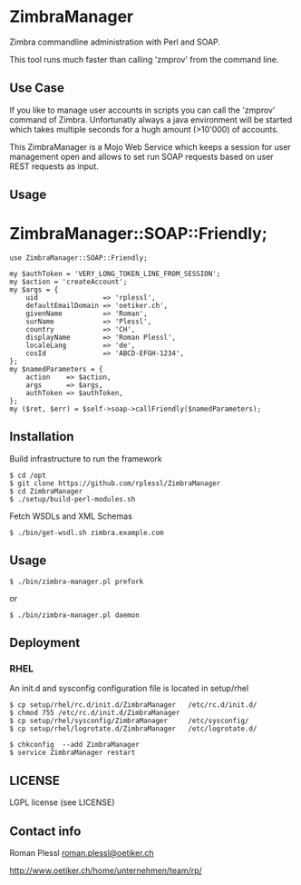 ZimbraManager
=============
Zimbra commandline administration with Perl and SOAP. 

This tool runs much faster than calling 'zmprov' from the command line.

Use Case
--------
If you like to manage user accounts in scripts you can call the 'zmprov'
command of Zimbra. Unfortunatly always a java environment will be started
which takes multiple seconds for a hugh amount (>10'000) of accounts.

This ZimbraManager is a Mojo Web Service which keeps a session for user
management open and allows to set run SOAP requests based on user REST
requests as input.

Usage
-----

# ZimbraManager::SOAP::Friendly;

    use ZimbraManager::SOAP::Friendly;

    my $authToken = 'VERY_LONG_TOKEN_LINE_FROM_SESSION';
    my $action = 'createAccount';
    my $args = {
        uid                => 'rplessl',
        defaultEmailDomain => 'oetiker.ch',
        givenName          => 'Roman',
        surName            => 'Plessl',
        country            => 'CH',
        displayName        => 'Roman Plessl',
        localeLang         => 'de',
        cosId              => 'ABCD-EFGH-1234',
    };
    my $namedParameters = {
        action    => $action,
        args      => $args,
        authToken => $authToken,
    };
    my ($ret, $err) = $self->soap->callFriendly($namedParameters);


Installation
------------
Build infrastructure to run the framework

    $ cd /opt
    $ git clone https://github.com/rplessl/ZimbraManager
    $ cd ZimbraManager
    $ ./setup/build-perl-modules.sh

Fetch WSDLs and XML Schemas

    $ ./bin/get-wsdl.sh zimbra.example.com

Usage
----- 

    $ ./bin/zimbra-manager.pl prefork

or 

    $ ./bin/zimbra-manager.pl daemon


Deployment
----------
### RHEL

An init.d and sysconfig configuration file is located in setup/rhel

    $ cp setup/rhel/rc.d/init.d/ZimbraManager   /etc/rc.d/init.d/
    $ chmod 755 /etc/rc.d/init.d/ZimbraManager
    $ cp setup/rhel/sysconfig/ZimbraManager     /etc/sysconfig/
    $ cp setup/rhel/logrotate.d/ZimbraManager   /etc/logrotate.d/

    $ chkconfig  --add ZimbraManager
    $ service ZimbraManager restart


LICENSE
--------
LGPL license (see LICENSE)


Contact info
------------
Roman Plessl <roman.plessl@oetiker.ch> 

http://www.oetiker.ch/home/unternehmen/team/rp/
